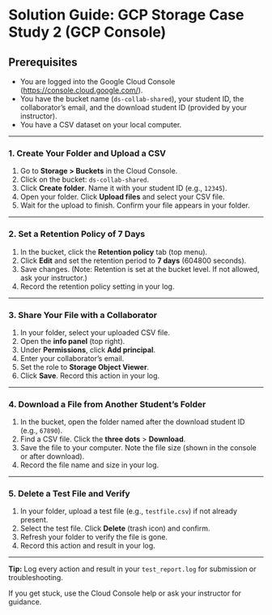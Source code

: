 
# Solution Guide: GCP Storage Case Study 2 (GCP Console)

## Prerequisites
- You are logged into the Google Cloud Console (https://console.cloud.google.com/).
- You have the bucket name (`ds-collab-shared`), your student ID, the collaborator’s email, and the download student ID (provided by your instructor).
- You have a CSV dataset on your local computer.

---

### 1. Create Your Folder and Upload a CSV
1. Go to **Storage > Buckets** in the Cloud Console.
2. Click on the bucket: `ds-collab-shared`.
3. Click **Create folder**. Name it with your student ID (e.g., `12345`).
4. Open your folder. Click **Upload files** and select your CSV file.
5. Wait for the upload to finish. Confirm your file appears in your folder.

---

### 2. Set a Retention Policy of 7 Days
1. In the bucket, click the **Retention policy** tab (top menu).
2. Click **Edit** and set the retention period to **7 days** (604800 seconds).
3. Save changes. (Note: Retention is set at the bucket level. If not allowed, ask your instructor.)
4. Record the retention policy setting in your log.

---

### 3. Share Your File with a Collaborator
1. In your folder, select your uploaded CSV file.
2. Open the **info panel** (top right).
3. Under **Permissions**, click **Add principal**.
4. Enter your collaborator’s email.
5. Set the role to **Storage Object Viewer**.
6. Click **Save**. Record this action in your log.

---

### 4. Download a File from Another Student’s Folder
1. In the bucket, open the folder named after the download student ID (e.g., `67890`).
2. Find a CSV file. Click the **three dots** > **Download**.
3. Save the file to your computer. Note the file size (shown in the console or after download).
4. Record the file name and size in your log.

---

### 5. Delete a Test File and Verify
1. In your folder, upload a test file (e.g., `testfile.csv`) if not already present.
2. Select the test file. Click **Delete** (trash icon) and confirm.
3. Refresh your folder to verify the file is gone.
4. Record this action and result in your log.

---

**Tip:** Log every action and result in your `test_report.log` for submission or troubleshooting.

If you get stuck, use the Cloud Console help or ask your instructor for guidance.
